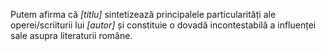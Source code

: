 Putem afirma că *[titlu]* sintetizează principalele particularități ale operei/scriiturii lui *[autor]* și constituie o dovadă incontestabilă a influenței sale asupra literaturii române.
